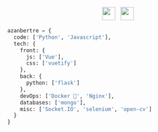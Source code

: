 <p align='center'>
  <a href="https://twitter.com/azanbertre"><img height="30" src="https://www.flaticon.com/svg/static/icons/svg/124/124021.svg"></a>&nbsp;&nbsp;
  <a href="https://www.linkedin.com/in/pvborges/"><img height="30" src="https://www.flaticon.com/svg/static/icons/svg/124/124011.svg"></a>
</p>

```python
azanbertre = {
  code: ['Python', 'Javascript'],
  tech: {
    front: {
      js: ['Vue'],
      css: ['vuetify']
    },
    back: {
      python: ['flask']
    },
    devOps: ['Docker 🐳', 'Nginx'],
    databases: ['mongo'],
    misc: ['Socket.IO', 'selenium', 'open-cv']
  }
}
```
